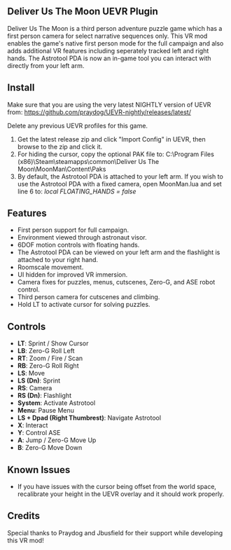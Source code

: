 ## Deliver Us The Moon UEVR Plugin
Deliver Us The Moon is a third person adventure puzzle game which has a first person camera for select narrative sequences only.  This VR mod enables the game's native first person mode for the full campaign and also adds additional VR features including seperately tracked left and right hands.  The Astrotool PDA is now an in-game tool you can interact with directly from your left arm.

## Install
Make sure that you are using the very latest NIGHTLY version of UEVR from: https://github.com/praydog/UEVR-nightly/releases/latest/

Delete any previous UEVR profiles for this game.

1. Get the latest release zip and click "Import Config" in UEVR, then browse to the zip and click it.
2. For hiding the cursor, copy the optional PAK file to: C:\Program Files (x86)\Steam\steamapps\common\Deliver Us The Moon\MoonMan\Content\Paks
3. By default, the Astrotool PDA is attached to your left arm.  If you wish to use the Astrotool PDA with a fixed camera, open MoonMan.lua and set line 6 to: *local FLOATING_HANDS = false*

## Features
* First person support for full campaign.
* Environment viewed through astronaut visor.
* 6DOF motion controls with floating hands.
* The Astrotool PDA can be viewed on your left arm and the flashlight is attached to your right hand.
* Roomscale movement.
* UI hidden for improved VR immersion.
* Camera fixes for puzzles, menus, cutscenes, Zero-G, and ASE robot control.
* Third person camera for cutscenes and climbing.
* Hold LT to activate cursor for solving puzzles.

## Controls
* **LT**: Sprint / Show Cursor
* **LB**: Zero-G Roll Left
* **RT**: Zoom / Fire / Scan
* **RB**: Zero-G Roll Right
* **LS**: Move
* **LS (Dn)**: Sprint
* **RS**: Camera
* **RS (Dn)**: Flashlight
* **System**: Activate Astrotool
* **Menu**: Pause Menu
* **LS + Dpad (Right Thumbrest)**: Navigate Astrotool
* **X**: Interact
* **Y**: Control ASE
* **A**: Jump / Zero-G Move Up
* **B**: Zero-G Move Down

## Known Issues
* If you have issues with the cursor being offset from the world space, recalibrate your height in the UEVR overlay and it should work properly. 

## Credits
Special thanks to Praydog and Jbusfield for their support while developing this VR mod!
